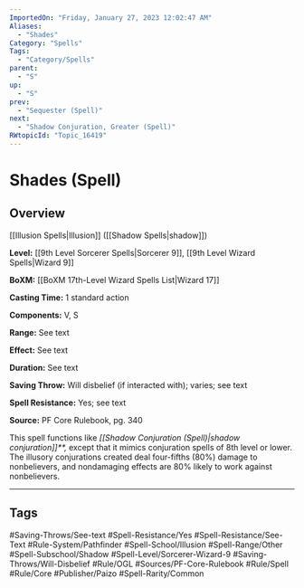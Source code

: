 ```yaml
---
ImportedOn: "Friday, January 27, 2023 12:02:47 AM"
Aliases:
  - "Shades"
Category: "Spells"
Tags:
  - "Category/Spells"
parent:
  - "S"
up:
  - "S"
prev:
  - "Sequester (Spell)"
next:
  - "Shadow Conjuration, Greater (Spell)"
RWtopicId: "Topic_16419"
---
```

# Shades (Spell)
## Overview
[[Illusion Spells|Illusion]] ([[Shadow Spells|shadow]])

**Level:** [[9th Level Sorcerer Spells|Sorcerer 9]], [[9th Level Wizard Spells|Wizard 9]]

**BoXM:** [[BoXM 17th-Level Wizard Spells List|Wizard 17]]

**Casting Time:** 1 standard action

**Components:** V, S

**Range:** See text

**Effect:** See text

**Duration:** See text

**Saving Throw:** Will disbelief (if interacted with); varies; see text

**Spell Resistance:** Yes; see text

**Source:** PF Core Rulebook, pg. 340

This spell functions like *[[Shadow Conjuration (Spell)|shadow conjuration]]**,* except that it mimics conjuration spells of 8th level or lower. The illusory conjurations created deal four-fifths (80%) damage to nonbelievers, and nondamaging effects are 80% likely to work against nonbelievers.


---
## Tags
#Saving-Throws/See-text #Spell-Resistance/Yes #Spell-Resistance/See-Text #Rule-System/Pathfinder #Spell-School/Illusion #Spell-Range/Other #Spell-Subschool/Shadow #Spell-Level/Sorcerer-Wizard-9 #Saving-Throws/Will-Disbelief #Rule/OGL #Sources/PF-Core-Rulebook #Rule/Spell #Rule/Core #Publisher/Paizo #Spell-Rarity/Common

